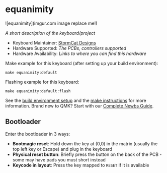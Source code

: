 # equanimity

![equanimity](imgur.com image replace me!)

*A short description of the keyboard/project*

* Keyboard Maintainer: [StormCat Designs](https://github.com/TyraelWasTaken)
* Hardware Supported: *The PCBs, controllers supported*
* Hardware Availability: *Links to where you can find this hardware*

Make example for this keyboard (after setting up your build environment):

    make equanimity:default

Flashing example for this keyboard:

    make equanimity:default:flash

See the [build environment setup](https://docs.qmk.fm/#/getting_started_build_tools) and the [make instructions](https://docs.qmk.fm/#/getting_started_make_guide) for more information. Brand new to QMK? Start with our [Complete Newbs Guide](https://docs.qmk.fm/#/newbs).

## Bootloader

Enter the bootloader in 3 ways:

* **Bootmagic reset**: Hold down the key at (0,0) in the matrix (usually the top left key or Escape) and plug in the keyboard
* **Physical reset button**: Briefly press the button on the back of the PCB - some may have pads you must short instead
* **Keycode in layout**: Press the key mapped to `RESET` if it is available
